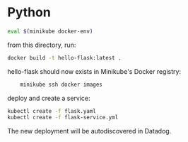 # Python

```bash
eval $(minikube docker-env)
```


from this directory, run:

```bash
docker build -t hello-flask:latest .
```

hello-flask should now exists in Minikube's Docker registry:
```bash
    minikube ssh docker images 
```

deploy and create a service:

```bash
kubectl create -f flask.yaml 
kubectl create -f flask-service.yml
```

The new deployment will be autodiscovered in Datadog.